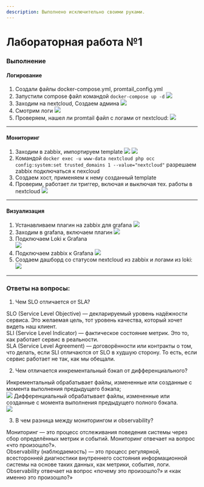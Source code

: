 ```yaml
---
description: Выполнено исключительно своими руками.
---
```


# Лабораторная работа №1

### Выполнение

#### Логирование

1. Создали файлы docker-compose.yml, promtail_config.yml
2. Запустили compose файл командой `docker-compose up -d`
   ![](assets/image.png)
3. Заходим на nextcloud, Создаем админа
   ![](assets/image-1.png)
4. Смотрим логи
   ![](assets/image-2.png)
5. Проверяем, нашел ли promtail файл с логами от nextcloud:
   ![](assets/image-3.png)

---

#### Мониторинг

1. Заходим в zabbix, импортируем template
   ![](assets/image-4.png)
   ![](assets/image-5.png)
2. Командой `docker exec -u www-data nextcloud php occ config:system:set trusted_domains 1 --value="nextcloud"` разрешаем zabbix подключаться к nexcloud
3. Создаем хост, применяем к нему созданный template
4. Проверим, работает ли триггер, включая и выключая тех. работы в nextcloud
   ![](assets/image-6.png)

---

#### Визуализация

1. Устанавливаем плагин на zabbix для grafana
   ![](assets/image-7.png)
2. Заходим в grafana, включаем плагин
   ![](assets/image-8.png)
3. Подключаем Loki к Grafana  
   ![](assets/image-9.png)
4. Подключаем zabbix к Grafana
   ![](assets/image-10.png)
5. Создаем дашборд со статусом nextcloud из zabbix и логами из loki:
   ![](assets/image-12.png)

---

### Ответы на вопросы:

1. Чем SLO отличается от SLA?

SLO (Service Level Objective) — декларируемый уровень надёжности сервиса. Это желаемая цель, тот уровень качества, который хочет видеть наш клиент.  
SLI (Service Level Indicator) — фактическое состояние метрик. Это то, как работает сервис в реальности.  
SLA (Service Level Agreement) — договорённости или контракты о том, что делать, если SLI отличаются от SLO в худшую сторону. То есть, если сервис работает не так, как мы обещали.  

2. Чем отличается инкрементальный бэкап от дифференциального?

Инкрементальный обрабатывает файлы, измененные или созданные с момента выполнения предыдущего бэкапа;  
![](assets/increment-backup-4.png)
Дифференциальный обрабатывает файлы, измененные или созданные с момента выполнения предыдущего полного бэкапа.  
![](assets/differential-backup-2.png)

3. В чем разница между мониторингом и observability?

Мониторинг — это процесс отслеживания поведения системы через сбор определённых метрик и событий. Мониторинг отвечает на вопрос «что произошло?».  
Observability (наблюдаемость) — это процесс регулярной, всесторонней диагностики внутреннего состояния информационной системы на основе таких данных, как метрики, события, логи. Observability отвечает на вопрос «почему это произошло?» и «как именно это произошло?» 
